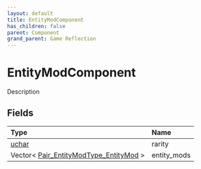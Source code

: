```yaml
---
layout: default
title: EntityModComponent
has_children: false
parent: Component
grand_parent: Game Reflection
---
```

# EntityModComponent
Description 

## Fields
| Type | Name |
|:-------------|:--------------|
| [uchar](/game-reflection/enums/uchar.md) | rarity |
| Vector< [Pair_EntityModType_EntityMod](/game-reflection/classes/pair__entity_mod_type__entity_mod.md) > | entity_mods |
